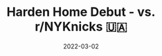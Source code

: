 ---
layout: layouts/post.njk
title: Harden Home Debut - vs. r/NYKnicks 🇺🇦
date: 2022-03-02
humanDate: March 2nd, 2022
topDate: "03/2022"
tags: [
    post,
    total,
    past_seasons
]
totalDonations: 351.00
doneeShort: "ICRC"
donee:  International Committee of the Red Cross
doneeLink: https://www.icrc.org/en/donate/ukraine
threadLink: https://www.reddit.com/r/sixers/comments/t3kona/i_donated_1_to_icrcs_ukraine_aid_for_every_point/
desc: "A special guest donator thread competition vs. r/NYKnicks - by u/Making_A_Turderer: I'll be donating $1 to the International Committee of the Red Cross's Ukraine Aid after the game. Will you join me?"
---